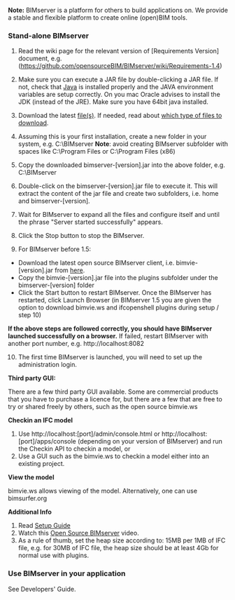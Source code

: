 **Note:** BIMserver is a platform for others to build applications on. We provide a stable and flexible platform to create online (open)BIM tools.

### **Stand-alone BIMserver**

1. Read the wiki page for the relevant version of [Requirements Version] document, e.g. (https://github.com/opensourceBIM/BIMserver/wiki/Requirements-1.4)

2. Make sure you can execute a JAR file by double-clicking a JAR file. If not, check that [Java](http://www.java.com) is installed properly and the JAVA environment variables are setup correctly. On you mac Oracle advises to install the JDK (instead of the JRE). Make sure you have 64bit java installed.

3. Download the latest [file(s)](https://github.com/opensourceBIM/BIMserver/releases). If needed, read about [which type of files to download](https://github.com/opensourceBIM/BIMserver/wiki/Download).

4. Assuming this is your first installation, create a new folder in your system, e.g. C:\BIMserver
**Note**: avoid creating BIMserver subfolder with spaces like C:\Program Files or C:\Program Files (x86)

5. Copy the downloaded bimserver-[version].jar into the above folder, e.g. C:\BIMserver

6. Double-click on the bimserver-[version].jar file to execute it. This will extract the content of the jar file and create two subfolders, i.e. home and bimserver-[version].

7. Wait for BIMserver to expand all the files and configure itself and until the phrase "Server started successfully" appears.

8. Click the Stop button to stop the BIMserver.

9. For BIMserver before 1.5: 
- Download the latest open source BIMserver client, i.e. bimvie-[version].jar from [here](https://github.com/opensourceBIM/bimvie.ws/releases).
- Copy the bimvie-[version].jar file into the plugins subfolder under the bimserver-[version] folder
- Click the Start button to restart BIMserver. Once the BIMserver has restarted, click Launch Browser
(in BIMserver 1.5 you are given the option to download bimvie.ws and ifcopenshell plugins during setup / step 10)

**If the above steps are followed correctly, you should have BIMserver launched successfully on a browser.** If failed, restart BIMserver with another port number, e.g. http://localhost:8082

10. The first time BIMserver is launched, you will need to set up the administration login.


**Third party GUI:**

There are a few third party GUI available. Some are commercial products that you have to purchase a licence for, but there are a few that are free to try or shared freely by others, such as the open source bimvie.ws

**Checkin an IFC model**

1. Use http://localhost:[port]/admin/console.html or http://localhost:[port]/apps/console (depending on your version of BIMserver) and run the Checkin API to checkin a model, or
2. Use a GUI such as the bimvie.ws to checkin a model either into an existing project.

**View the model**

bimvie.ws allows viewing of the model. Alternatively, one can use bimsurfer.org

**Additional Info**

1. Read [Setup Guide](https://github.com/opensourceBIM/BIMserver/wiki/Setup)
2. Watch this [Open Source BIMserver](http://www.youtube.com/watch?v=greB5jHi6JQ) video.
3. As a rule of thumb, set the heap size according to: 15MB per 1MB of IFC file, e.g. for 30MB of IFC file, the heap size should be at least 4Gb for normal use with plugins.

### **Use BIMserver in your application**

See Developers' Guide.